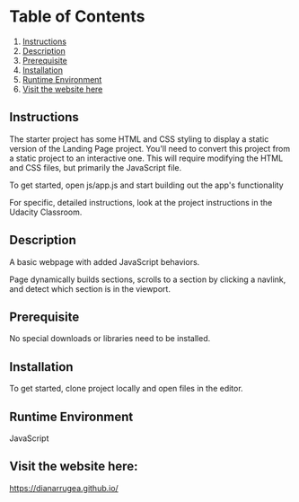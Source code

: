 # Table of Contents

1. [Instructions](#Instructions)
2. [Description](#Description)
3. [Prerequisite](#Prerequisite)
4. [Installation](#Installation)
5. [Runtime Environment](#Runtime-Environment)
6. [Visit the website here](#Visit-the-website-here)


## Instructions
The starter project has some HTML and CSS styling to display a static version of the Landing Page project. You'll need to convert this project from a static project to an interactive one. This will require modifying the HTML and CSS files, but primarily the JavaScript file.

To get started, open js/app.js and start building out the app's functionality

For specific, detailed instructions, look at the project instructions in the Udacity Classroom.

## Description
A basic webpage with added JavaScript behaviors.

Page dynamically builds sections, scrolls to a section by clicking a navlink, and detect which section is in the viewport.

## Prerequisite
No special downloads or libraries need to be installed.

## Installation
To get started, clone project locally and open files in the editor.

## Runtime Environment
JavaScript

## Visit the website here:
https://dianarrugea.github.io/
